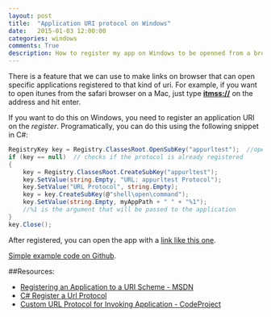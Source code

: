 ```yaml
---
layout: post
title:  "Application URI protocol on Windows"
date:   2015-01-03 12:00:00 
categories: windows
comments: True
description: How to register my app on Windows to be openned from a browser link using Application URI protocol.
---
```


There is a feature that we can use to make links on browser that can open specific applications registered to that kind of uri. For example, if you want to open itunes from the safari browser on a Mac, just type **[itmss://](itmss://)** on the address and hit enter.

If you want to do this on Windows, you need to register an application URI on the *register*. Programatically, you can do this using the following snippet in C#:

```csharp
RegistryKey key = Registry.ClassesRoot.OpenSubKey("appurltest");  //open appurltest subkey
if (key == null)  // checks if the protocol is already registered
{
    key = Registry.ClassesRoot.CreateSubKey("appurltest");
    key.SetValue(string.Empty, "URL: appurltest Protocol");
    key.SetValue("URL Protocol", string.Empty);
    key = key.CreateSubKey(@"shell\open\command");
    key.SetValue(string.Empty, myAppPath + " " + "%1");
    //%1 is the argument that will be passed to the application
}
key.Close();
```
    
After registered, you can open the app with a [link like this one](appurltest:Testing!).

[Simple example code on Github](https://github.com/anishihara/app_uri_on_windows).

##Resources:

* [Registering an Application to a URI Scheme - MSDN](http://msdn.microsoft.com/en-us/library/ie/aa767914(v=vs.85).aspx)
* [C# Register a Url Protocol](http://www.codingvision.net/miscellaneous/c-register-a-url-protocol)
* [Custom URL Protocol for Invoking Application - CodeProject](http://www.codeproject.com/Articles/332206/Custom-URL-Protocol-for-Invoking-Application)



            